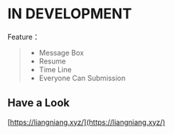 # IN DEVELOPMENT

Feature：

> * Message Box
> * Resume
> * Time Line
> * Everyone Can Submission

## Have a Look

[https://liangniang.xyz/](https://liangniang.xyz/)